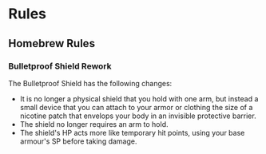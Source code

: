 # Rules

## Homebrew Rules

### Bulletproof Shield Rework

The Bulletproof Shield has the following changes:

- It is no longer a physical shield that you hold with one arm, but instead a small device that you can attach to your armor or clothing the size of a nicotine patch that envelops your body in an invisible protective barrier.
- The shield no longer requires an arm to hold.
- The shield's HP acts more like temporary hit points, using your base armour's SP before taking damage.
